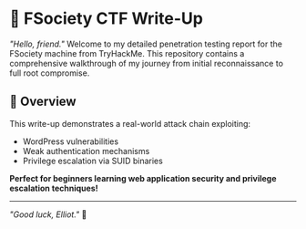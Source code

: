 # 🔐 FSociety CTF Write-Up

*"Hello, friend."* Welcome to my detailed penetration testing report for the FSociety machine from TryHackMe. This repository contains a comprehensive walkthrough of my journey from initial reconnaissance to full root compromise.

## 📖 Overview

This write-up demonstrates a real-world attack chain exploiting:
- WordPress vulnerabilities
- Weak authentication mechanisms
- Privilege escalation via SUID binaries

**Perfect for beginners learning web application security and privilege escalation techniques!**

---

*"Good luck, Elliot."* 🎯
